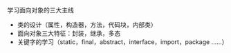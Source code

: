 学习面向对象的三大主线

* 类的设计（属性，构造器，方法，代码块，内部类）
* 面向对象三大特征：封装，继承，多态
* 关键字的学习（static，final，abstract，interface，import，package ......）

